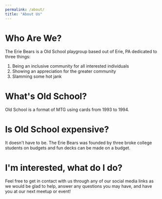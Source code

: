 ```yaml
---
permalink: /about/
title: "About Us"
---
```


# Who Are We?

The Erie Bears is a Old School playgroup based out of Erie, PA dedicated to three things:

1. Being an inclusive community for all interested individuals
2. Showing an appreciation for the greater community
3. Slamming some hot jank

# What's Old School?

Old School is a format of MTG using cards from 1993 to 1994.

# Is Old School expensive?

It doesn't have to be. The Erie Bears was founded by three broke college students on budgets and fun decks can be made on a budget.

# I'm interested, what do I do?

Feel free to get in contact with us through any of our social media links as we would be glad to help, answer any questions you may have, and have you at our next meetup or event!
